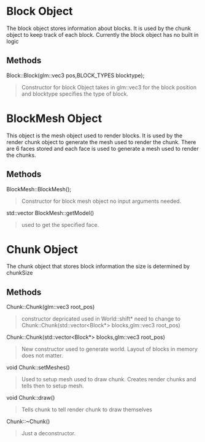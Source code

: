Block Object
============

The block object stores information about blocks. It is used by the chunk object to keep track of each block. Currently the block object has no built in logic

Methods
-------
Block::Block(glm::vec3 pos,BLOCK_TYPES blocktype);
> Constructor for block Object takes in glm::vec3 for the block position and blocktype specifies the type of block.

BlockMesh Object
================
This object is the mesh object used to render blocks. It is used by the render chunk object to generate the mesh used to render the chunk. There are 6 faces stored and each face is used to generate a mesh used to render the chunks.

Methods
-------
BlockMesh::BlockMesh();
>Constructor for block mesh object no input arguments needed.

std::vector<Model> BlockMesh::getModel()
>used to get the specified face.

Chunk Object
============
The chunk object that stores block information the size is determined by chunkSize

Methods
-------

Chunk::Chunk(glm::vec3 root_pos)
>constructor depricated used in World::shift* need to change to Chunk::Chunk(std::vector<Block*> blocks,glm::vec3 root_pos)

Chunk::Chunk(std::vector<Block*> blocks,glm::vec3 root_pos)
>New constructor used to generate world. Layout of blocks in memory does not matter.

void Chunk::setMeshes()
>Used to setup mesh used to draw chunk. Creates render chunks and tells then to setup mesh.

void Chunk::draw()
>Tells chunk to tell render chunk to draw themselves

Chunk::~Chunk()
>Just a deconstructor.
